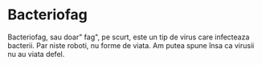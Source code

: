 # Bacteriofag

Bacteriofag, sau doar" fag", pe scurt, este un tip de virus care infecteaza
bacterii. Par niste roboti, nu forme de viata. Am putea spune însa ca virusii nu
au viata defel.
